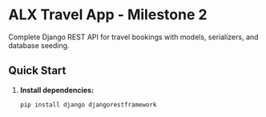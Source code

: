 # ALX Travel App - Milestone 2

Complete Django REST API for travel bookings with models, serializers, and database seeding.

## Quick Start

1. **Install dependencies:**
   ```bash
   pip install django djangorestframework
